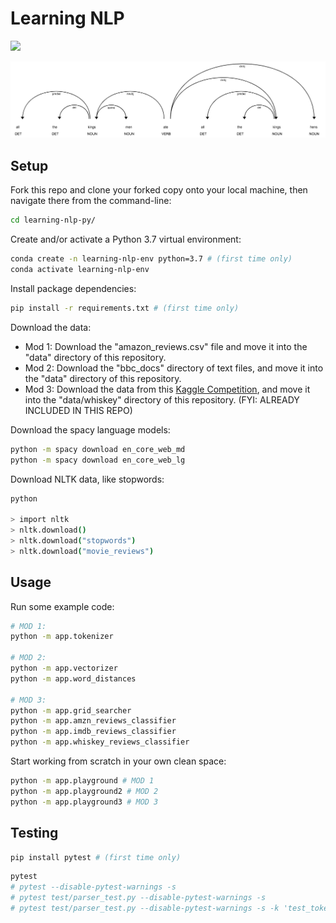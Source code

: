 
# Learning NLP

![](/img/tokenization-v5.png)

![](/img/word_dependencies.png)

## Setup

Fork this repo and clone your forked copy onto your local machine, then navigate there from the command-line:

```sh
cd learning-nlp-py/
```

Create and/or activate a Python 3.7 virtual environment:

```sh
conda create -n learning-nlp-env python=3.7 # (first time only)
conda activate learning-nlp-env
```

Install package dependencies:

```sh
pip install -r requirements.txt # (first time only)
```

Download the data:

  + Mod 1: Download the "amazon_reviews.csv" file and move it into the "data" directory of this repository.
  + Mod 2: Download the "bbc_docs" directory of text files, and move it into the "data" directory of this repository.
  + Mod 3: Download the data from this [Kaggle Competition](https://www.kaggle.com/c/whiskey-201911/data), and move it into the "data/whiskey" directory of this repository. (FYI: ALREADY INCLUDED IN THIS REPO)

Download the spacy language models:

```sh
python -m spacy download en_core_web_md
python -m spacy download en_core_web_lg
```

Download NLTK data, like stopwords:

```sh
python

> import nltk
> nltk.download()
> nltk.download("stopwords")
> nltk.download("movie_reviews")
```
## Usage

Run some example code:

```sh
# MOD 1:
python -m app.tokenizer

# MOD 2:
python -m app.vectorizer
python -m app.word_distances

# MOD 3:
python -m app.grid_searcher
python -m app.amzn_reviews_classifier
python -m app.imdb_reviews_classifier
python -m app.whiskey_reviews_classifier
```

Start working from scratch in your own clean space:

```sh
python -m app.playground # MOD 1
python -m app.playground2 # MOD 2
python -m app.playground3 # MOD 3
```

## Testing

```sh
pip install pytest # (first time only)
```

```sh
pytest
# pytest --disable-pytest-warnings -s
# pytest test/parser_test.py --disable-pytest-warnings -s
# pytest test/parser_test.py --disable-pytest-warnings -s -k 'test_tokenize'
```
